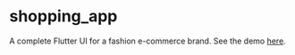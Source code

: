 # shopping_app

A complete Flutter UI for a fashion e-commerce brand.
See the demo [here](https://photos.app.goo.gl/vAsvQ1a7xUgfZEu9A).
